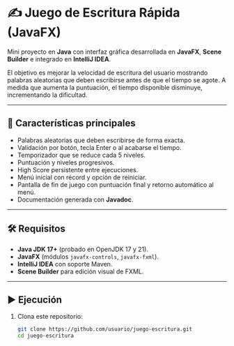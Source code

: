 # ✍️ Juego de Escritura Rápida (JavaFX)

Mini proyecto en **Java** con interfaz gráfica desarrollada en **JavaFX**, **Scene Builder** e integrado en **IntelliJ IDEA**.

El objetivo es mejorar la velocidad de escritura del usuario mostrando palabras aleatorias que deben escribirse antes de que el tiempo se agote. A medida que aumenta la puntuación, el tiempo disponible disminuye, incrementando la dificultad.

---

## 📌 Características principales

- Palabras aleatorias que deben escribirse de forma exacta.
- Validación por botón, tecla Enter o al acabarse el tiempo.
- Temporizador que se reduce cada 5 niveles.
- Puntuación y niveles progresivos.
- High Score persistente entre ejecuciones.
- Menú inicial con récord y opción de reiniciar.
- Pantalla de fin de juego con puntuación final y retorno automático al menú.
- Documentación generada con **Javadoc**.

---

## 🛠️ Requisitos

- **Java JDK 17+** (probado en OpenJDK 17 y 21).  
- **JavaFX** (módulos `javafx-controls`, `javafx-fxml`).  
- **IntelliJ IDEA** con soporte Maven.  
- **Scene Builder** para edición visual de FXML.

---

## ▶️ Ejecución

1. Clona este repositorio:
   ```bash
   git clone https://github.com/usuario/juego-escritura.git
   cd juego-escritura
